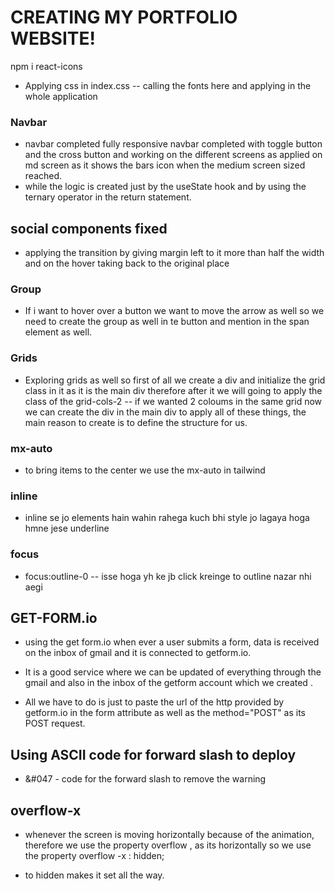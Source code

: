 # CREATING MY PORTFOLIO WEBSITE!

<!-- installing react icons -->

npm i react-icons

- Applying css in index.css -- calling the fonts here and applying in the whole application

### Navbar

- navbar completed fully responsive navbar completed with toggle button and the cross button and working on the different screens as applied on md screen as it shows the bars icon when the medium screen sized reached.
- while the logic is created just by the useState hook and by using the ternary operator in the return statement.

## social components fixed

- applying the transition by giving margin left to it more than half the width and on the hover taking back to the original place

### Group

- If i want to hover over a button we want to move the arrow as well so we need to create the group as well in te button and mention in the span element as well.

### Grids

- Exploring grids as well so first of all we create a div and initialize the grid class in it as it is the main div therefore after it we will going to apply the class of the grid-cols-2 -- if we wanted 2 coloums in the same grid now we can create the div in the main div to apply all of these things,
  the main reason to create is to define the structure for us.

### mx-auto

- to bring items to the center we use the mx-auto in tailwind

### inline

- inline se jo elements hain wahin rahega kuch bhi style jo lagaya hoga hmne jese underline

### focus

- focus:outline-0 -- isse hoga yh ke jb click kreinge to outline nazar nhi aegi

## GET-FORM.io

- using the get form.io when ever a user submits a form, data is received on the inbox of gmail and it is connected to getform.io.
- It is a good service where we can be updated of everything through the gmail and also in the inbox of the getform account which we created .

- All we have to do is just to paste the url of the http provided by getform.io in the form attribute as well as the method="POST" as its POST request.

## Using ASCII code for forward slash to deploy

- &#047 - code for the forward slash to remove the warning

## overflow-x

- whenever the screen is moving horizontally because of the animation, therefore we use the property overflow , as its horizontally so we use the property overflow -x : hidden;

- to hidden makes it set all the way.
